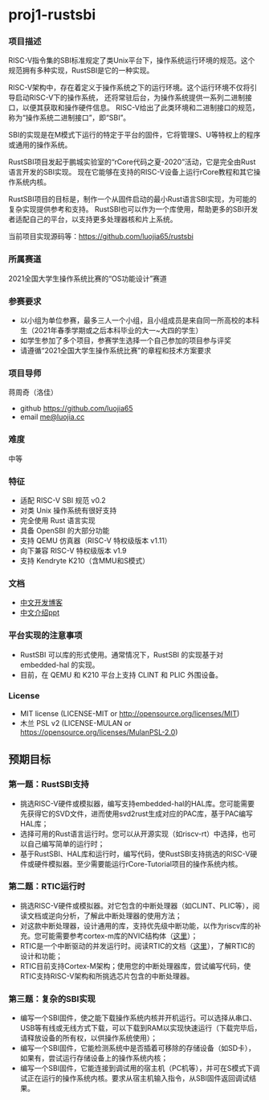 # proj1-rustsbi

### 项目描述

RISC-V指令集的SBI标准规定了类Unix平台下，操作系统运行环境的规范。这个规范拥有多种实现，RustSBI是它的一种实现。

RISC-V架构中，存在着定义于操作系统之下的运行环境。这个运行环境不仅将引导启动RISC-V下的操作系统，
还将常驻后台，为操作系统提供一系列二进制接口，以便其获取和操作硬件信息。
RISC-V给出了此类环境和二进制接口的规范，称为“操作系统二进制接口”，即“SBI”。

SBI的实现是在M模式下运行的特定于平台的固件，它将管理S、U等特权上的程序或通用的操作系统。

RustSBI项目发起于鹏城实验室的“rCore代码之夏-2020”活动，它是完全由Rust语言开发的SBI实现。
现在它能够在支持的RISC-V设备上运行rCore教程和其它操作系统内核。

RustSBI项目的目标是，制作一个从固件启动的最小Rust语言SBI实现，为可能的复杂实现提供参考和支持。
RustSBI也可以作为一个库使用，帮助更多的SBI开发者适配自己的平台，以支持更多处理器核和片上系统。

当前项目实现源码等：https://github.com/luojia65/rustsbi

### 所属赛道

2021全国大学生操作系统比赛的“OS功能设计”赛道

### 参赛要求
- 以小组为单位参赛，最多三人一个小组，且小组成员是来自同一所高校的本科生（2021年春季学期或之后本科毕业的大一~大四的学生）
- 如学生参加了多个项目，参赛学生选择一个自己参加的项目参与评奖
- 请遵循“2021全国大学生操作系统比赛”的章程和技术方案要求

### 项目导师

蒋周奇（洛佳）
- github https://github.com/luojia65
- email me@luojia.cc

### 难度

中等

### 特征

- 适配 RISC-V SBI 规范 v0.2
- 对类 Unix 操作系统有很好支持
- 完全使用 Rust 语言实现
- 具备 OpenSBI 的大部分功能
- 支持 QEMU 仿真器（RISC-V 特权级版本 v1.11）
- 向下兼容 RISC-V 特权级版本 v1.9
- 支持 Kendryte K210（含MMU和S模式）

### 文档

- [中文开发博客](https://github.com/luojia65/rcore-os-blog/blob/master/source/_posts/os-report-final-luojia65.md)
- [中文介绍ppt](https://github.com/luojia65/DailySchedule/blob/master/Rust%E8%AF%AD%E8%A8%80%E4%B8%8ERISC-V%E6%93%8D%E4%BD%9C%E7%B3%BB%E7%BB%9F.pdf)

### 平台实现的注意事项

- RustSBI 可以库的形式使用。通常情况下，RustSBI 的实现基于对 embedded-hal 的实现。
- 目前，在 QEMU 和 K210 平台上支持 CLINT 和 PLIC 外围设备。

### License

- MIT license (LICENSE-MIT or http://opensource.org/licenses/MIT)
- 木兰 PSL v2 (LICENSE-MULAN or https://opensource.org/licenses/MulanPSL-2.0)

## 预期目标

### 第一题：RustSBI支持

- 挑选RISC-V硬件或模拟器，编写支持embedded-hal的HAL库。您可能需要先获得它的SVD文件，进而使用svd2rust生成对应的PAC库，基于PAC编写HAL库；
- 选择可用的Rust语言运行时。您可以从开源实现（如riscv-rt）中选择，也可以自己编写简单的运行时；
- 基于RustSBI、HAL库和运行时，编写代码，使RustSBI支持挑选的RISC-V硬件或硬件模拟器。至少需要能运行rCore-Tutorial项目的操作系统内核。

### 第二题：RTIC运行时

- 挑选RISC-V硬件或模拟器。对它包含的中断处理器（如CLINT、PLIC等），阅读文档或逆向分析，了解此中断处理器的使用方法；
- 对这款中断处理器，设计通用的库，支持优先级中断功能，以作为riscv库的补充。您可能需要参考cortex-m库的NVIC结构体（[这里](https://docs.rs/cortex-m/0.7.0/cortex_m/peripheral/struct.NVIC.html)）；
- RTIC是一个中断驱动的并发运行时。阅读RTIC的文档（[这里](http://rtic.rs/)），了解RTIC的设计和功能；
- RTIC目前支持Cortex-M架构；使用您的中断处理器库，尝试编写代码，使RTIC支持RISC-V架构和所挑选芯片包含的中断处理器。

### 第三题：复杂的SBI实现

- 编写一个SBI固件，使之能下载操作系统内核并开机运行。可以选择从串口、USB等有线或无线方式下载，可以下载到RAM以实现快速运行（下载完毕后，请释放设备的所有权，以供操作系统使用）；
- 编写一个SBI固件，它能检测系统中是否插着可移除的存储设备（如SD卡），如果有，尝试运行存储设备上的操作系统内核；
- 编写一个SBI固件，它能连接到调试用的宿主机（PC机等），并可在S模式下调试正在运行的操作系统内核。要求从宿主机输入指令，从SBI固件返回调试结果。
